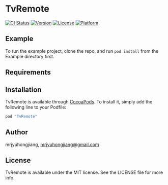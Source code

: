 # TvRemote

[![CI Status](http://img.shields.io/travis/mrjyuhongjiang/TvRemote.svg?style=flat)](https://travis-ci.org/mrjyuhongjiang/TvRemote)
[![Version](https://img.shields.io/cocoapods/v/TvRemote.svg?style=flat)](http://cocoapods.org/pods/TvRemote)
[![License](https://img.shields.io/cocoapods/l/TvRemote.svg?style=flat)](http://cocoapods.org/pods/TvRemote)
[![Platform](https://img.shields.io/cocoapods/p/TvRemote.svg?style=flat)](http://cocoapods.org/pods/TvRemote)

## Example

To run the example project, clone the repo, and run `pod install` from the Example directory first.

## Requirements

## Installation

TvRemote is available through [CocoaPods](http://cocoapods.org). To install
it, simply add the following line to your Podfile:

```ruby
pod "TvRemote"
```

## Author

mrjyuhongjiang, mrjyuhongjiang@gmail.com

## License

TvRemote is available under the MIT license. See the LICENSE file for more info.

